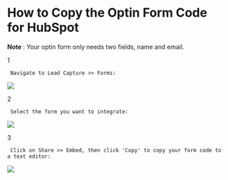 # How to Copy the Optin Form Code for HubSpot

**Note** : Your optin form only needs two fields, name and email.

1

```text
 Navigate to Lead Capture >> Forms: 
```

![](https://d33v4339jhl8k0.cloudfront.net/docs/assets/53974d6ce4b0c76107b109d1/images/5b3408732c7d3a0fa9a38782/file-BqEthY72ai.png)

2

```text
 Select the form you want to integrate: 
```

![](https://d33v4339jhl8k0.cloudfront.net/docs/assets/53974d6ce4b0c76107b109d1/images/5b3409062c7d3a0fa9a38788/file-ZuhMq3FJ9y.png)

3

```text
 Click on Share >> Embed, then click 'Copy' to copy your form code to a text editor:
```

![](https://d33v4339jhl8k0.cloudfront.net/docs/assets/53974d6ce4b0c76107b109d1/images/5b34097b0428630abc0b7ac4/file-GMmNlofmrl.png)

